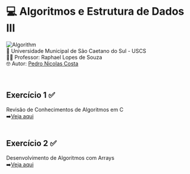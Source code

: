 # 💻 Algoritmos e Estrutura de Dados III <br>
![Algorithm](https://github.com/user-attachments/assets/a86bf385-3a46-41a3-b186-0ab5f0cdccff)<br>
🏫 Universidade Municipal de São Caetano do Sul - USCS<br>
👨‍🏫 Professor: Raphael Lopes de Souza<br>
🤓 Autor: <a href="https://github.com/pedronicolascosta">Pedro Nicolas Costa</a><br>
<br><br>
## Exercício 1 ✅<br>
Revisão de Conhecimentos de Algoritmos em C<br>
➡️<a href="https://github.com/pedronicolascosta/Algoritmos-e-Estrutura-de-Dados-3/tree/main/Exercicio%2001">Veja aqui</a><br><br>
## Exercício 2 ✅<br>
Desenvolvimento de Algoritmos com Arrays<br>
➡️<a href="https://github.com/pedronicolascosta/Algoritmos-e-Estrutura-de-Dados-3/tree/main/Exercicio%2002">Veja aqui</a><br><br>
